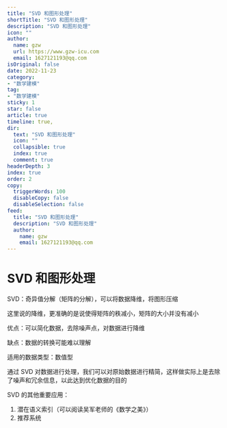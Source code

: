 ```yaml
---
title: "SVD 和图形处理"
shortTitle: "SVD 和图形处理"
description: "SVD 和图形处理"
icon: ""
author: 
  name: gzw
  url: https://www.gzw-icu.com
  email: 1627121193@qq.com
isOriginal: false
date: 2022-11-23
category: 
- "数学建模"
tag:
- "数学建模"
sticky: 1
star: false
article: true
timeline: true,
dir:
  text: "SVD 和图形处理"
  icon: ""
  collapsible: true
  index: true
  comment: true
headerDepth: 3
index: true
order: 2
copy:
  triggerWords: 100
  disableCopy: false
  disableSelection: false
feed:
  title: "SVD 和图形处理"
  description: "SVD 和图形处理"
  author:
    name: gzw
    email: 1627121193@qq.com
---
```




# SVD 和图形处理

SVD：奇异值分解（矩阵的分解），可以将数据降维，将图形压缩

 这里说的降维，更准确的是说使得矩阵的秩减小，矩阵的大小并没有减小

优点：可以简化数据，去除噪声点，对数据进行降维

缺点：数据的转换可能难以理解

适用的数据类型：数值型

通过 SVD 对数据进行处理，我们可以对原始数据进行精简，这样做实际上是去除了噪声和冗余信息，以此达到优化数据的目的

SVD 的其他重要应用：

1. 潜在语义索引（可以阅读吴军老师的《数学之美》）
2. 推荐系统

